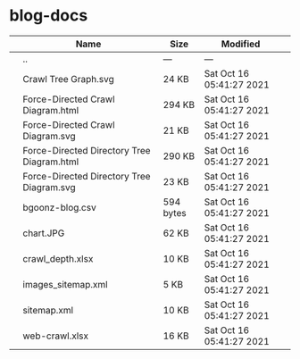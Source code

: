 blog-docs
=========

<table><thead><tr class="header"><th></th><th>Name</th><th>Size</th><th>Modified</th><th></th></tr></thead><tbody><tr class="odd"><td></td><td><span class="goup">..</span></td><td>—</td><td>—</td><td></td></tr><tr class="even"><td></td><td><span class="name">Crawl Tree Graph.svg</span></td><td>24 KB</td><td>Sat Oct 16 05:41:27 2021</td><td></td></tr><tr class="odd"><td></td><td><span class="name">Force-Directed Crawl Diagram.html</span></td><td>294 KB</td><td>Sat Oct 16 05:41:27 2021</td><td></td></tr><tr class="even"><td></td><td><span class="name">Force-Directed Crawl Diagram.svg</span></td><td>21 KB</td><td>Sat Oct 16 05:41:27 2021</td><td></td></tr><tr class="odd"><td></td><td><span class="name">Force-Directed Directory Tree Diagram.html</span></td><td>290 KB</td><td>Sat Oct 16 05:41:27 2021</td><td></td></tr><tr class="even"><td></td><td><span class="name">Force-Directed Directory Tree Diagram.svg</span></td><td>23 KB</td><td>Sat Oct 16 05:41:27 2021</td><td></td></tr><tr class="odd"><td></td><td><span class="name">bgoonz-blog.csv</span></td><td>594 bytes</td><td>Sat Oct 16 05:41:27 2021</td><td></td></tr><tr class="even"><td></td><td><span class="name">chart.JPG</span></td><td>62 KB</td><td>Sat Oct 16 05:41:27 2021</td><td></td></tr><tr class="odd"><td></td><td><span class="name">crawl_depth.xlsx</span></td><td>10 KB</td><td>Sat Oct 16 05:41:27 2021</td><td></td></tr><tr class="even"><td></td><td><span class="name">images_sitemap.xml</span></td><td>5 KB</td><td>Sat Oct 16 05:41:27 2021</td><td></td></tr><tr class="odd"><td></td><td><span class="name">sitemap.xml</span></td><td>10 KB</td><td>Sat Oct 16 05:41:27 2021</td><td></td></tr><tr class="even"><td></td><td><span class="name">web-crawl.xlsx</span></td><td>16 KB</td><td>Sat Oct 16 05:41:27 2021</td><td></td></tr></tbody></table>
